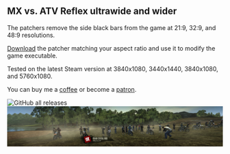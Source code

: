 ## MX vs. ATV Reflex ultrawide and wider

The patchers remove the side black bars from the game at 21:9, 32:9, and 48:9 resolutions.

[Download](/../../releases) the patcher matching your aspect ratio and use it to modify the game executable.

Tested on the latest Steam version at 3840x1080, 3440x1440, 3840x1080, and 5760x1080.

You can buy me a [coffee](https://ko-fi.com/rozziroxx) or become a [patron](https://www.patreon.com/rozzi).

![GitHub all releases](https://img.shields.io/github/downloads/RoseTheFlower/MXvsATVReflexUltrawide/total?style=flat-square)
![](preview.jpg)

